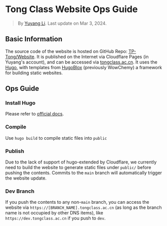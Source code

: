 # Tong Class Website Ops Guide

> By [Yuyang Li](https://yuyangli.com/). Last update on Mar 3, 2024.

## Basic Information

The source code of the website is hosted on GitHub Repo: [TP-Tong/Website](https://github.com/TP-Tong/Website). It is published on the Internet via Cloudflare Pages (in Yuyang's account), and can be accessed via [tongclass.ac.cn](https://tongclass.ac.cn). It uses the [Hugo](https://gohugo.io/), with templates from [HugoBlox](https://hugoblox.com/) (previously WowChemy) a framework for building static websites.

## Ops Guide

### Install Hugo

Please refer to [official docs](https://gohugo.io/installation/).

### Compile

Use `hugo build` to compile static files into `public`

### Publish

Due to the lack of support of hugo-extended by Cloudflare, we currently need to build the website to generate static files under `public/` before pushing the contents. Commits to the `main` branch will automatically trigger the website update.

### Dev Branch

If you push the contents to any non-`main` branch, you can access the website via `https://[BRANCH_NAME].tongclass.ac.cn` (as long as the branch name is not occupied by other DNS items), like `https://dev.tongclass.ac.cn` if you push to `dev`.
